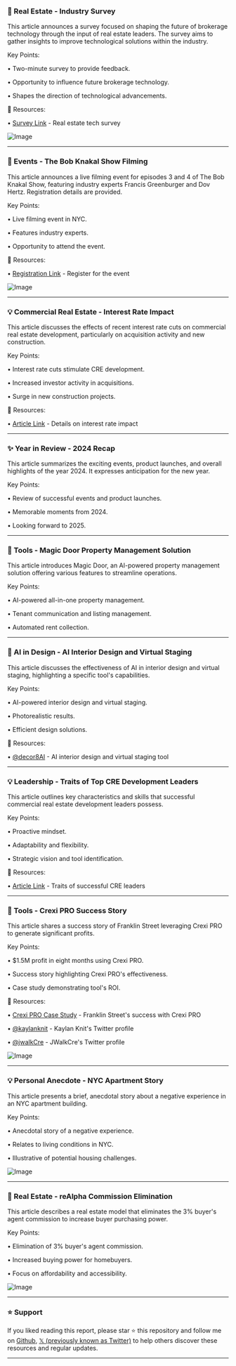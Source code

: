 ### 🤖 Real Estate - Industry Survey

This article announces a survey focused on shaping the future of brokerage technology through the input of real estate leaders.  The survey aims to gather insights to improve technological solutions within the industry.

Key Points:

•  Two-minute survey to provide feedback.

•  Opportunity to influence future brokerage technology.

•  Shapes the direction of technological advancements.


🔗 Resources:

• [Survey Link](https://lnkd.in/gEKMHWTY) -  Real estate tech survey


![Image](https://pbs.twimg.com/media/GiU5JCQWQAAvf2Y?format=jpg&name=small)


---

### 🚀 Events -  The Bob Knakal Show Filming

This article announces a live filming event for episodes 3 and 4 of The Bob Knakal Show, featuring industry experts Francis Greenburger and Dov Hertz.  Registration details are provided.

Key Points:

• Live filming event in NYC.

• Features industry experts.

• Opportunity to attend the event.


🔗 Resources:

• [Registration Link](https://lu.ma/hxggagpx) - Register for the event


![Image](https://pbs.twimg.com/media/GiFqfPgXYAM31Nc?format=jpg&name=small)


---

### 💡 Commercial Real Estate - Interest Rate Impact

This article discusses the effects of recent interest rate cuts on commercial real estate development, particularly on acquisition activity and new construction.

Key Points:

• Interest rate cuts stimulate CRE development.

• Increased investor activity in acquisitions.

• Surge in new construction projects.


🔗 Resources:

• [Article Link](https://hubs.ly/Q02S_SjM0) - Details on interest rate impact


---

### ✨ Year in Review - 2024 Recap

This article summarizes the exciting events, product launches, and overall highlights of the year 2024.  It expresses anticipation for the new year.

Key Points:

•  Review of successful events and product launches.

•  Memorable moments from 2024.

•  Looking forward to 2025.



---

### 🚀 Tools - Magic Door Property Management Solution

This article introduces Magic Door, an AI-powered property management solution offering various features to streamline operations.

Key Points:

• AI-powered all-in-one property management.

• Tenant communication and listing management.

• Automated rent collection.


---

### 🤖 AI in Design - AI Interior Design and Virtual Staging

This article discusses the effectiveness of AI in interior design and virtual staging, highlighting a specific tool's capabilities.

Key Points:

• AI-powered interior design and virtual staging.

• Photorealistic results.

• Efficient design solutions.


🔗 Resources:

• [@decor8AI](https://twitter.com/decor8AI) - AI interior design and virtual staging tool


---

### 💡 Leadership - Traits of Top CRE Development Leaders

This article outlines key characteristics and skills that successful commercial real estate development leaders possess.

Key Points:

• Proactive mindset.

• Adaptability and flexibility.

• Strategic vision and tool identification.


🔗 Resources:

• [Article Link](https://hubs.ly/Q02YgC8d0) - Traits of successful CRE leaders


---

### 🚀 Tools - Crexi PRO Success Story

This article shares a success story of Franklin Street leveraging Crexi PRO to generate significant profits.

Key Points:

• $1.5M profit in eight months using Crexi PRO.

• Success story highlighting Crexi PRO's effectiveness.

• Case study demonstrating tool's ROI.


🔗 Resources:

• [Crexi PRO Case Study](https://bit.ly/41pdOKD) -  Franklin Street's success with Crexi PRO

• [@kaylanknit](https://twitter.com/kaylanknit) - Kaylan Knit's Twitter profile

• [@jwalkCre](https://twitter.com/jwalkCre) - JWalkCre's Twitter profile


![Image](https://pbs.twimg.com/media/Ger-cw1WIAACwuK?format=jpg&name=small)


---

### 💡 Personal Anecdote - NYC Apartment Story

This article presents a brief, anecdotal story about a negative experience in an NYC apartment building.

Key Points:

•  Anecdotal story of a negative experience.

•  Relates to living conditions in NYC.

•  Illustrative of potential housing challenges.


![Image](https://pbs.twimg.com/amplify_video_thumb/1867334740988047361/img/zkNueeuc99uFbMPc.jpg)


---

### 🚀 Real Estate - reAlpha Commission Elimination

This article describes a real estate model that eliminates the 3% buyer's agent commission to increase buyer purchasing power.

Key Points:

•  Elimination of 3% buyer's agent commission.

•  Increased buying power for homebuyers.

•  Focus on affordability and accessibility.


![Image](https://pbs.twimg.com/ext_tw_video_thumb/1861635566384652288/pu/img/v0UHIdmKgLgyl1hb.jpg)


---

### ⭐️ Support

If you liked reading this report, please star ⭐️ this repository and follow me on [Github](https://github.com/Drix10), [𝕏 (previously known as Twitter)](https://x.com/DRIX_10_) to help others discover these resources and regular updates.

---